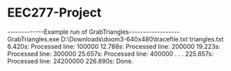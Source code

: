 # EEC277-Project

-------------Example run of GrabTriangles------------------
GrabTriangles.exe D:\Downloads\doom3-640x480\tracefile.txt triangles.txt
6.420s: Processed line: 100000
12.788s: Processed line: 200000
19.223s: Processed line: 300000
25.657s: Processed line: 400000
.
.
.
225.657s: Processed line: 24200000
226.890s: Done.

